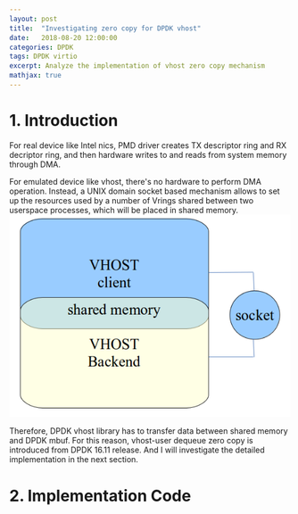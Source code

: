 ```yaml
---
layout: post
title:  "Investigating zero copy for DPDK vhost"
date:   2018-08-20 12:00:00
categories: DPDK
tags: DPDK virtio
excerpt: Analyze the implementation of vhost zero copy mechanism
mathjax: true
---
```

# 1. Introduction
For real device like Intel nics, PMD driver creates TX descriptor ring and RX decriptor ring, and then hardware writes to and reads from system memory through DMA.

For emulated device like vhost, there's no hardware to perform DMA operation. Instead, a UNIX domain socket based mechanism allows to set up the resources used by a number of Vrings shared between two userspace processes, which will be placed in shared memory. 
![vhost architecture](https://raw.githubusercontent.com/gogodick/gogodick.github.io/master/img/vhost_architecture.png)

Therefore, DPDK vhost library has to transfer data between shared memory and DPDK mbuf. For this reason, vhost-user dequeue zero copy is introduced from DPDK 16.11 release. And I will investigate the detailed implementation in the next section.

# 2. Implementation Code
